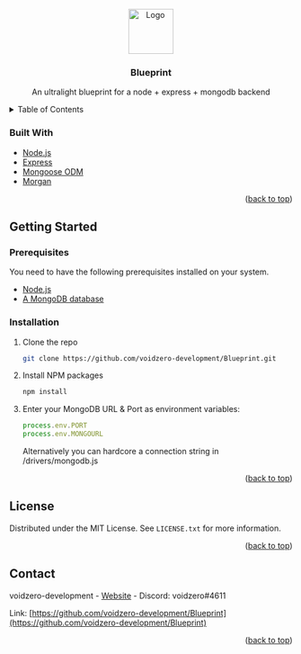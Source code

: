 <div id="top"></div>

<br />
<div align="center">
  <a href="https://github.com/voidzero-development/Blueprint">
    <img src="images/logo.png" alt="Logo" width="80" height="80">
  </a>

<h3 align="center">Blueprint</h3>

  <p align="center">
    An ultralight blueprint for a node + express + mongodb backend
    <br />
  </p>
</div>



<!-- TABLE OF CONTENTS -->
<details>
  <summary>Table of Contents</summary>
  <ol>
    <li>
      <ul>
        <li><a href="#built-with">Built With</a></li>
      </ul>
    </li>
    <li>
      <a href="#getting-started">Getting Started</a>
      <ul>
        <li><a href="#prerequisites">Prerequisites</a></li>
        <li><a href="#installation">Installation</a></li>
      </ul>
    </li>
    <li><a href="#license">License</a></li>
    <li><a href="#contact">Contact</a></li>
  </ol>
</details>


### Built With

* [Node.js](https://nodejs.org/)
* [Express](https://expressjs.com/)
* [Mongoose ODM](https://mongoosejs.com/)
* [Morgan](https://github.com/expressjs/morgan)

<p align="right">(<a href="#top">back to top</a>)</p>




## Getting Started


### Prerequisites

You need to have the following prerequisites installed on your system.
* [Node.js](https://nodejs.org/)
* [A MongoDB database](https://www.mongodb.com/)

### Installation

1. Clone the repo
   ```sh
   git clone https://github.com/voidzero-development/Blueprint.git
   ```
2. Install NPM packages
   ```sh
   npm install
   ```
3. Enter your MongoDB URL & Port as environment variables:
   ```js
   process.env.PORT
   process.env.MONGOURL
   ```
   Alternatively you can hardcore a connection string in /drivers/mongodb.js

<p align="right">(<a href="#top">back to top</a>)</p>

## License

Distributed under the MIT License. See `LICENSE.txt` for more information.

<p align="right">(<a href="#top">back to top</a>)</p>



<!-- CONTACT -->
## Contact

voidzero-development - [Website](http://baboon-mentality.club/) - Discord: voidzero#4611

Link: [https://github.com/voidzero-development/Blueprint](https://github.com/voidzero-development/Blueprint)

<p align="right">(<a href="#top">back to top</a>)</p>

